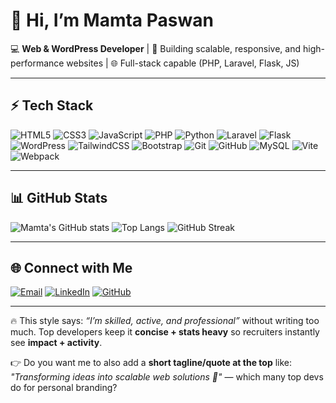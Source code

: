 # 👋 Hi, I’m Mamta Paswan

💻 **Web & WordPress Developer** | 🚀 Building scalable, responsive, and high-performance websites | 🌐 Full-stack capable (PHP, Laravel, Flask, JS)

---

## ⚡ Tech Stack

![HTML5](https://img.shields.io/badge/HTML5-E34F26?style=flat\&logo=html5\&logoColor=white)
![CSS3](https://img.shields.io/badge/CSS3-1572B6?style=flat\&logo=css3\&logoColor=white)
![JavaScript](https://img.shields.io/badge/JavaScript-F7DF1E?style=flat\&logo=javascript\&logoColor=black)
![PHP](https://img.shields.io/badge/PHP-777BB4?style=flat\&logo=php\&logoColor=white)
![Python](https://img.shields.io/badge/Python-3776AB?style=flat\&logo=python\&logoColor=white)
![Laravel](https://img.shields.io/badge/Laravel-FF2D20?style=flat\&logo=laravel\&logoColor=white)
![Flask](https://img.shields.io/badge/Flask-000000?style=flat\&logo=flask\&logoColor=white)
![WordPress](https://img.shields.io/badge/WordPress-21759B?style=flat\&logo=wordpress\&logoColor=white)
![TailwindCSS](https://img.shields.io/badge/Tailwind_CSS-38B2AC?style=flat\&logo=tailwind-css\&logoColor=white)
![Bootstrap](https://img.shields.io/badge/Bootstrap-7952B3?style=flat\&logo=bootstrap\&logoColor=white)
![Git](https://img.shields.io/badge/Git-F05032?style=flat\&logo=git\&logoColor=white)
![GitHub](https://img.shields.io/badge/GitHub-181717?style=flat\&logo=github\&logoColor=white)
![MySQL](https://img.shields.io/badge/MySQL-4479A1?style=flat\&logo=mysql\&logoColor=white)
![Vite](https://img.shields.io/badge/Vite-646CFF?style=flat\&logo=vite\&logoColor=white)
![Webpack](https://img.shields.io/badge/Webpack-8DD6F9?style=flat\&logo=webpack\&logoColor=black)

---

## 📊 GitHub Stats

![Mamta's GitHub stats](https://github-readme-stats.vercel.app/api?username=yourusername\&show_icons=true\&theme=tokyonight)
![Top Langs](https://github-readme-stats.vercel.app/api/top-langs/?username=yourusername\&layout=compact\&theme=tokyonight)
![GitHub Streak](https://streak-stats.demolab.com?user=yourusername\&theme=tokyonight\&hide_border=false)

---

## 🌐 Connect with Me

[![Email](https://img.shields.io/badge/Email-D14836?style=flat\&logo=gmail\&logoColor=white)](mailto:mamtapaswan2021@gmail.com)
[![LinkedIn](https://img.shields.io/badge/LinkedIn-0A66C2?style=flat\&logo=linkedin\&logoColor=white)](https://linkedin.com/in/yourprofile)
[![GitHub](https://img.shields.io/badge/GitHub-100000?style=flat\&logo=github\&logoColor=white)](https://github.com/yourusername)

---

🔥 This style says: *“I’m skilled, active, and professional”* without writing too much.
Top developers keep it **concise + stats heavy** so recruiters instantly see **impact + activity**.

👉 Do you want me to also add a **short tagline/quote at the top** like:
*"Transforming ideas into scalable web solutions 🚀"* — which many top devs do for personal branding?
